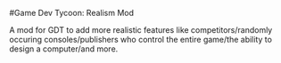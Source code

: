 #Game Dev Tycoon: Realism Mod

A mod for GDT to add more realistic features like competitors/randomly occuring consoles/publishers who control the entire game/the ability to design a computer/and more.
